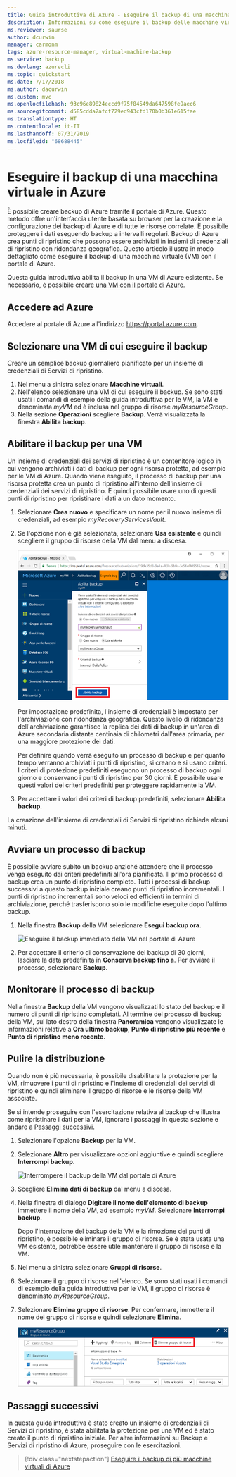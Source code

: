 ```yaml
---
title: Guida introduttiva di Azure - Eseguire il backup di una macchina virtuale con il portale di Azure
description: Informazioni su come eseguire il backup delle macchine virtuali con il portale di Azure
ms.reviewer: saurse
author: dcurwin
manager: carmonm
tags: azure-resource-manager, virtual-machine-backup
ms.service: backup
ms.devlang: azurecli
ms.topic: quickstart
ms.date: 7/17/2018
ms.author: dacurwin
ms.custom: mvc
ms.openlocfilehash: 93c96e89824eccd9f75f84549da647598fe9aec6
ms.sourcegitcommit: d585cdda2afcf729ed943cfd170b0b361e615fae
ms.translationtype: HT
ms.contentlocale: it-IT
ms.lasthandoff: 07/31/2019
ms.locfileid: "68688445"
---
```

# <a name="back-up-a-virtual-machine-in-azure"></a>Eseguire il backup di una macchina virtuale in Azure
È possibile creare backup di Azure tramite il portale di Azure. Questo metodo offre un'interfaccia utente basata su browser per la creazione e la configurazione dei backup di Azure e di tutte le risorse correlate. È possibile proteggere i dati eseguendo backup a intervalli regolari. Backup di Azure crea punti di ripristino che possono essere archiviati in insiemi di credenziali di ripristino con ridondanza geografica. Questo articolo illustra in modo dettagliato come eseguire il backup di una macchina virtuale (VM) con il portale di Azure. 

Questa guida introduttiva abilita il backup in una VM di Azure esistente. Se necessario, è possibile [creare una VM con il portale di Azure](../virtual-machines/windows/quick-create-portal.md).

## <a name="log-in-to-azure"></a>Accedere ad Azure

Accedere al portale di Azure all'indirizzo https://portal.azure.com.

## <a name="select-a-vm-to-back-up"></a>Selezionare una VM di cui eseguire il backup
Creare un semplice backup giornaliero pianificato per un insieme di credenziali di Servizi di ripristino. 

1. Nel menu a sinistra selezionare **Macchine virtuali**. 
2. Nell'elenco selezionare una VM di cui eseguire il backup. Se sono stati usati i comandi di esempio della guida introduttiva per le VM, la VM è denominata *myVM* ed è inclusa nel gruppo di risorse *myResourceGroup*.
3. Nella sezione **Operazioni** scegliere **Backup**. Verrà visualizzata la finestra **Abilita backup**.


## <a name="enable-backup-on-a-vm"></a>Abilitare il backup per una VM
Un insieme di credenziali dei servizi di ripristino è un contenitore logico in cui vengono archiviati i dati di backup per ogni risorsa protetta, ad esempio per le VM di Azure. Quando viene eseguito, il processo di backup per una risorsa protetta crea un punto di ripristino all'interno dell'insieme di credenziali dei servizi di ripristino. È quindi possibile usare uno di questi punti di ripristino per ripristinare i dati a un dato momento.

1. Selezionare **Crea nuovo** e specificare un nome per il nuovo insieme di credenziali, ad esempio *myRecoveryServicesVault*.
2. Se l'opzione non è già selezionata, selezionare **Usa esistente** e quindi scegliere il gruppo di risorse della VM dal menu a discesa.

    ![Abilitare il backup della VM nel portale di Azure](./media/quick-backup-vm-portal/enable-backup.png)

    Per impostazione predefinita, l'insieme di credenziali è impostato per l'archiviazione con ridondanza geografica. Questo livello di ridondanza dell'archiviazione garantisce la replica dei dati di backup in un'area di Azure secondaria distante centinaia di chilometri dall'area primaria, per una maggiore protezione dei dati.

    Per definire quando verrà eseguito un processo di backup e per quanto tempo verranno archiviati i punti di ripristino, si creano e si usano criteri. I criteri di protezione predefiniti eseguono un processo di backup ogni giorno e conservano i punti di ripristino per 30 giorni. È possibile usare questi valori dei criteri predefiniti per proteggere rapidamente la VM. 

3. Per accettare i valori dei criteri di backup predefiniti, selezionare **Abilita backup**.

La creazione dell'insieme di credenziali di Servizi di ripristino richiede alcuni minuti.


## <a name="start-a-backup-job"></a>Avviare un processo di backup
È possibile avviare subito un backup anziché attendere che il processo venga eseguito dai criteri predefiniti all'ora pianificata. Il primo processo di backup crea un punto di ripristino completo. Tutti i processi di backup successivi a questo backup iniziale creano punti di ripristino incrementali. I punti di ripristino incrementali sono veloci ed efficienti in termini di archiviazione, perché trasferiscono solo le modifiche eseguite dopo l'ultimo backup.

1. Nella finestra **Backup** della VM selezionare **Esegui backup ora**.

    ![Eseguire il backup immediato della VM nel portale di Azure](./media/quick-backup-vm-portal/backup-now.png)

2. Per accettare il criterio di conservazione dei backup di 30 giorni, lasciare la data predefinita in **Conserva backup fino a**. Per avviare il processo, selezionare **Backup**.


## <a name="monitor-the-backup-job"></a>Monitorare il processo di backup
Nella finestra **Backup** della VM vengono visualizzati lo stato del backup e il numero di punti di ripristino completati. Al termine del processo di backup della VM, sul lato destro della finestra **Panoramica** vengono visualizzate le informazioni relative a **Ora ultimo backup**, **Punto di ripristino più recente** e **Punto di ripristino meno recente**.


## <a name="clean-up-deployment"></a>Pulire la distribuzione
Quando non è più necessaria, è possibile disabilitare la protezione per la VM, rimuovere i punti di ripristino e l'insieme di credenziali dei servizi di ripristino e quindi eliminare il gruppo di risorse e le risorse della VM associate.

Se si intende proseguire con l'esercitazione relativa al backup che illustra come ripristinare i dati per la VM, ignorare i passaggi in questa sezione e andare a [Passaggi successivi](#next-steps).

1. Selezionare l'opzione **Backup** per la VM.

2. Selezionare **Altro** per visualizzare opzioni aggiuntive e quindi scegliere **Interrompi backup**.

    ![Interrompere il backup della VM dal portale di Azure](./media/quick-backup-vm-portal/stop-backup.png)

3. Scegliere **Elimina dati di backup** dal menu a discesa.

4. Nella finestra di dialogo **Digitare il nome dell'elemento di backup** immettere il nome della VM, ad esempio *myVM*. Selezionare **Interrompi backup**.

    Dopo l'interruzione del backup della VM e la rimozione dei punti di ripristino, è possibile eliminare il gruppo di risorse. Se è stata usata una VM esistente, potrebbe essere utile mantenere il gruppo di risorse e la VM.

5. Nel menu a sinistra selezionare **Gruppi di risorse**. 
6. Selezionare il gruppo di risorse nell'elenco. Se sono stati usati i comandi di esempio della guida introduttiva per le VM, il gruppo di risorse è denominato *myResourceGroup*.
7. Selezionare **Elimina gruppo di risorse**. Per confermare, immettere il nome del gruppo di risorse e quindi selezionare **Elimina**.

    ![Eliminare il gruppo di risorse dal portale di Azure](./media/quick-backup-vm-portal/delete-resource-group.png)


## <a name="next-steps"></a>Passaggi successivi
In questa guida introduttiva è stato creato un insieme di credenziali di Servizi di ripristino, è stata abilitata la protezione per una VM ed è stato creato il punto di ripristino iniziale. Per altre informazioni su Backup e Servizi di ripristino di Azure, proseguire con le esercitazioni.

> [!div class="nextstepaction"]
> [Eseguire il backup di più macchine virtuali di Azure](./tutorial-backup-vm-at-scale.md)
